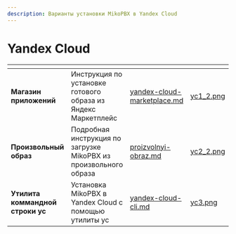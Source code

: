 ```yaml
---
description: Варианты установки MikoPBX в Yandex Cloud
---
```


# Yandex Cloud



<table data-view="cards"><thead><tr><th></th><th></th><th data-hidden data-card-target data-type="content-ref"></th><th data-hidden data-card-cover data-type="files"></th></tr></thead><tbody><tr><td><strong>Магазин приложений</strong></td><td>Инструкция по установке готового образа из Яндекс Маркетплейс</td><td><a href="yandex-cloud-marketplace.md">yandex-cloud-marketplace.md</a></td><td><a href="../../../.gitbook/assets/yc1_2.png">yc1_2.png</a></td></tr><tr><td><strong>Произвольный образ</strong></td><td>Подробная инструкция по загрузке MikoPBX из произвольного образа</td><td><a href="proizvolnyi-obraz.md">proizvolnyi-obraz.md</a></td><td><a href="../../../.gitbook/assets/yc2_2.png">yc2_2.png</a></td></tr><tr><td><strong>Утилита коммандной строки yc</strong></td><td>Установка MikoPBX в Yandex Cloud с помощью утилиты yc</td><td><a href="yandex-cloud-cli.md">yandex-cloud-cli.md</a></td><td><a href="../../../.gitbook/assets/yc3.png">yc3.png</a></td></tr></tbody></table>
